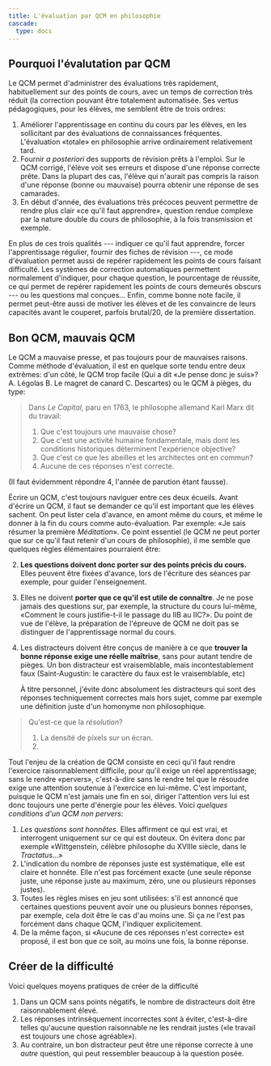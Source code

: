 ```yaml
---
title: L'évaluation par QCM en philosophie
cascade:
  type: docs
---
```



## Pourquoi l'évalutation par QCM

Le QCM permet d'administrer des évaluations très rapidement,
habituellement sur des points de cours, avec un temps de correction
très réduit (la correction pouvant être totalement automatisée.  Ses
vertus pédagogiques, pour les élèves, me semblent être de trois ordres:

 1. Améliorer l'apprentissage en continu du cours par les élèves,
    en les sollicitant par des évaluations de connaissances
    fréquentes.  L'évaluation «totale» en philosophie arrive
    ordinairement relativement tard.
 2. Fournir *a posteriori* des supports de révision prêts à l'emploi.
    Sur le QCM corrigé, l'élève voit ses erreurs et dispose d'une
    réponse correcte prête.  Dans la plupart des cas, l'élève qui
    n'aurait pas compris la raison d'une réponse (bonne ou mauvaise)
    pourra obtenir une réponse de ses camarades.
 3. En début d'année, des évaluations très précoces peuvent permettre
    de rendre plus clair «ce qu'il faut apprendre», question rendue
    complexe par la nature double du cours de philosophie, à la fois
    transmission et exemple.

En plus de ces trois qualités --- indiquer ce qu'il faut apprendre,
forcer l'apprentissage régulier, fournir des fiches de révision ---,
ce mode d'évaluation permet aussi de repérer rapidement les points de
cours faisant difficulté.  Les systèmes de correction automatiques
permettent normalement d'indiquer, pour chaque question, le
pourcentage de réussite, ce qui permet de repérer rapidement les
points de cours demeurés obscurs --- ou les questions mal conçues…
Enfin, comme  bonne note facile, il permet peut-être aussi de motiver
les élèves et de les convaincre de leurs capacités avant le couperet,
parfois brutal/20, de la première dissertation.

## Bon QCM, mauvais QCM

Le QCM a mauvaise presse, et pas toujours pour de mauvaises raisons.
Comme méthode d'évaluation, il est en quelque sorte tendu entre deux
extrêmes: d'un côté, le QCM trop facile (Qui a dit «Je pense donc je
suis»? A. Légolas B. Le magret de canard C. Descartes) ou le QCM à
pièges, du type:


> Dans *Le Capital*, paru en 1763, le philosophe allemand Karl Marx dit du travail:
>   1. Que c'est toujours une mauvaise chose?
>   2. Que c'est une activité humaine fondamentale, mais dont les
>      conditions historiques déterminent l'expérience objective?
  > 3. Que c'est ce que les abeilles et les architectes ont en commun?
  > 4. Aucune de ces réponses n'est correcte.

(Il faut évidemment répondre 4, l'année de parution étant fausse).

Écrire un QCM, c'est toujours naviguer entre ces deux écueils.  Avant
d'écrire un QCM, il faut se demander ce qu'il est important que les
élèves sachent.  On peut lister cela d'avance, en amont même du cours,
et même le donner à la fin du cours comme auto-évaluation.  Par
exemple: «Je sais résumer la première *Méditation*».  Ce point
essentiel (le QCM ne peut porter que sur ce qu'il faut retenir d'un
cours de philosophie), il me semble que quelques règles élémentaires
pourraient être:

 2. **Les questions doivent donc porter sur des points précis du
    cours.** Elles peuvent être fixées d'avance, lors de l'écriture des
    séances par exemple, pour guider l'enseignement.
 3. Elles ne doivent **porter que ce qu'il est utile de connaître**. Je ne
    pose jamais des questions sur, par exemple, la structure du cours
    lui-même, «Comment le cours justifie-t-il le passage du IIB au
    IIC?».  Du point de vue de l'élève, la préparation de l'épreuve de
    QCM ne doit pas se distinguer de l'apprentissage normal du cours.
 4. Les distracteurs doivent être conçus de manière à ce que **trouver
    la bonne réponse exige une réelle maîtrise**, sans pour autant
    tendre de pièges.  Un bon distracteur est vraisemblable, mais
    incontestablement faux (Saint-Augustin: le caractère du faux est
    le vraisemblable, etc)

    À titre personnel, j'évite donc absolument les distracteurs qui
    sont des réponses techniquement correctes mais hors sujet, comme
    par exemple une définition juste d'un homonyme non philosophique.

> Qu'est-ce que la *résolution*?
>  1. La densité de pixels sur un écran.
>  2.

Tout l'enjeu de la création de QCM consiste en ceci qu'il faut rendre
l'exercice raisonnablement difficile, pour qu'il exige un réel
apprentissage; sans le rendre «pervers», c'est-à-dire sans le rendre
tel que le résoudre exige une attention soutenue à l'exercice en
lui-même.  C'est important, puisque le QCM n'est jamais une fin en
soi, diriger l'attention vers lui est donc toujours une perte
d'énergie pour les élèves.  Voici *quelques conditions d'un QCM non
pervers*:

 1. *Les questions sont honnêtes*.  Elles affirment ce qui est vrai,
    et interrogent uniquement sur ce qui est douteux.  On évitera donc
    par exemple «Wittgenstein, célèbre philosophe du XVIIIe siècle,
    dans le *Tractatus*…»
 2. L'indication du nombre de réponses juste est systématique, elle
    est claire et honnête.  Elle n'est pas forcément exacte (une seule
    réponse juste, une réponse juste au maximum, zéro, une ou
    plusieurs réponses justes).
 3. Toutes les règles mises en jeu sont utilisées: s'il est annoncé
    que certaines questions peuvent avoir une ou plusieurs bonnes
    réponses, par exemple, cela doit être le cas d'au moins une.  Si
    ça ne l'est pas forcément dans chaque QCM, l'indiquer
    explicitement.
 4. De la même façon, si «Aucune de ces réponses n'est correcte» est
    proposé, il est bon que ce soit, au moins une fois, la bonne
    réponse.

## Créer de la difficulté

Voici quelques moyens pratiques de créer de la difficulté

 1. Dans un QCM sans points négatifs, le nombre de distracteurs doit
    être raisonnablement élevé.
 2. Les réponses intrinsèquement incorrectes sont à éviter,
    c'est-à-dire telles qu'aucune question raisonnable ne les rendrait
    justes («le travail est toujours une chose agréable»).
 3. Au contraire, un bon distracteur peut être une réponse correcte à
    une *autre* question, qui peut ressembler beaucoup à la question
    posée.
